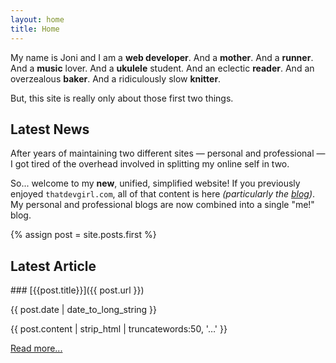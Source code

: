 ```yaml
---
layout: home
title: Home
---
```


My name is Joni and I am a **web developer**. And a **mother**. And a **runner**. And a **music** lover. And a **ukulele** student. And an eclectic **reader**. And an overzealous **baker**. And a ridiculously slow **knitter**.

But, this site is really only about those first two things.


<section markdown="1" class="has-background copper" aria-label="News">

## Latest News

After years of maintaining two different sites — personal and professional — I got tired of the overhead involved in splitting my online self in two.

So... welcome to my **new**, unified, simplified website! If you previously enjoyed `thatdevgirl.com`, all of that content is here _(particularly the [blog](/blog))_. My personal and professional blogs are now combined into a single "me!" blog.

</section>


<section markdown="1" class="has-background timberwolf" aria-label="Latest blog post">
{% assign post = site.posts.first %}

## Latest Article

<div markdown="1" class="latest-post">
### [{{post.title}}]({{ post.url }})

<p class="date">{{ post.date | date_to_long_string }}</p>

<p class="excerpt">{{ post.content | strip_html | truncatewords:50, '…' }}</p>

<a href="{{ post.url }}" class="button" aria-label="Read more about {{ post.title }}">Read more...</a>
</div>
</section>
